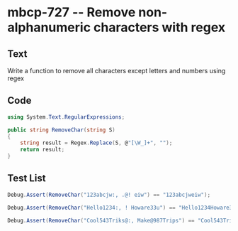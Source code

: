 # mbcp-727 -- Remove non-alphanumeric characters with regex

## Text

Write a function to remove all characters except letters and numbers using regex

## Code

```csharp
using System.Text.RegularExpressions;

public string RemoveChar(string S)
{
    string result = Regex.Replace(S, @"[\W_]+", "");
    return result;
}
```

## Test List

```csharp
Debug.Assert(RemoveChar("123abcjw:, .@! eiw") == "123abcjweiw");
```

```csharp
Debug.Assert(RemoveChar("Hello1234:, ! Howare33u") == "Hello1234Howare33u");
```

```csharp
Debug.Assert(RemoveChar("Cool543Triks@:, Make@987Trips") == "Cool543TriksMake987Trips");
```

